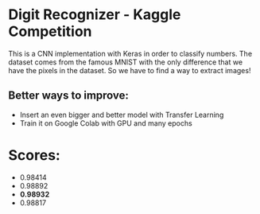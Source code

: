 # Digit Recognizer - Kaggle Competition

This is a CNN implementation with Keras in order to classify numbers.
The dataset comes from the famous MNIST with the only difference that we have the pixels in the dataset.
So we have to find a way to extract images!

## Better ways to improve:

- Insert an even bigger and better model with Transfer Learning
- Train it on Google Colab with GPU and many epochs

# Scores:

- 0.98414
- 0.98892
- **0.98932**
- 0.98817
